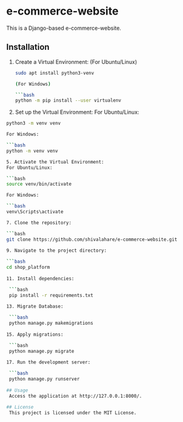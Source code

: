 # e-commerce-website

This is a Django-based e-commerce-website.

## Installation

1. Create a Virtual Environment:
   (For Ubuntu/Linux)
   ```bash
   sudo apt install python3-venv

   (For Windows)

   ```bash
   python -m pip install --user virtualenv

 2. Set up the Virtual Environment:
   For Ubuntu/Linux:

   ```bash
   python3 -m venv venv
   
   For Windows:

   ```bash
   python -m venv venv

5. Activate the Virtual Environment:
   For Ubuntu/Linux:

   ```bash
   source venv/bin/activate
   
   For Windows:

   ```bash
   venv\Scripts\activate
   
7. Clone the repository:

   ```bash
   git clone https://github.com/shivalahare/e-commerce-website.git
    
9. Navigate to the project directory:

   ```bash
   cd shop_platform
    
11. Install dependencies:

    ```bash
    pip install -r requirements.txt
    
13. Migrate Database:

    ```bash
    python manage.py makemigrations
    
15. Apply migrations:

    ```bash
    python manage.py migrate
    
17. Run the development server:

    ```bash
    python manage.py runserver
    
## Usage
    Access the application at http://127.0.0.1:8000/.

## License
    This project is licensed under the MIT License.
